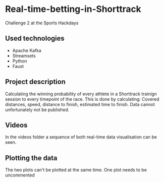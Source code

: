 # Real-time-betting-in-Shorttrack

Challenge 2 at the Sports Hackdays


## Used technologies
- Apache Kafka
- Streamsets
- Python
- Faust

## Project description

Calculating the winning probability of every athlete in a Shorttrack trainign session to every timepoint of the race.
This is done by calculating: Covered distances, speed, distance to finish, estimated time to finish.
Data cannot unfortunately not be published.


## Videos

In the videos folder a sequence of both real-time data visualisation can be seen.


## Plotting the data
The two plots can't be plotted at the same time. One plot needs to be uncommented
